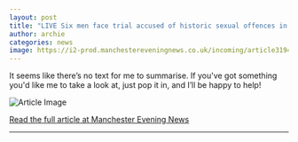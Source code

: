 ```yaml
---
layout: post
title: "LIVE Six men face trial accused of historic sexual offences in Rochdale - updates"
author: archie
categories: news
image: https://i2-prod.manchestereveningnews.co.uk/incoming/article31944531.ece/ALTERNATES/s1200/0_Former-Weatherman-Fred-Talbot-On-Trial-For-Alleged-Indecent-Assault.jpg
---
```

It seems like there’s no text for me to summarise. If you've got something you'd like me to take a look at, just pop it in, and I’ll be happy to help!

![Article Image](https://i2-prod.manchestereveningnews.co.uk/incoming/article31944531.ece/ALTERNATES/s1200/0_Former-Weatherman-Fred-Talbot-On-Trial-For-Alleged-Indecent-Assault.jpg)

[Read the full article at Manchester Evening News](https://www.manchestereveningnews.co.uk/news/greater-manchester-news/live-six-men-face-trial-32710509)

---
